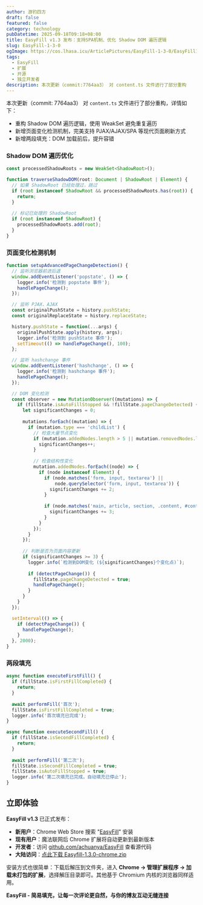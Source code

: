 ```yaml
---
author: 游钓四方
draft: false
featured: false
category: technology
pubDatetime: 2025-09-18T09:18+08:00
title: EasyFill v1.3 发布：支持SPA机制、优化 Shadow DOM 遍历逻辑
slug: EasyFill-1-3-0
ogImage: https://cos.lhasa.icu/ArticlePictures/EasyFill-1-3-0/EasyFill128.webp_81
tags:
  - EasyFill
  - 扩展
  - 开源
  - 独立开发者
description: 本次更新（commit:7764aa3） 对 content.ts 文件进行了部分重构
---
```


本次更新（commit: 7764aa3） 对 `content.ts` 文件进行了部分重构，详情如下：

- 重构 Shadow DOM 遍历逻辑，使用 WeakSet 避免重复遍历
- 新增页面变化检测机制，完美支持 PJAX/AJAX/SPA 等现代页面刷新方式
- 新增两段填充：DOM 加载前后，提升容错

### Shadow DOM 遍历优化

```typescript file="entrypoints/content.ts"
const processedShadowRoots = new WeakSet<ShadowRoot>();

function traverseShadowDOM(root: Document | ShadowRoot | Element) {
  // 如果 ShadowRoot 已经处理过，跳过
  if (root instanceof ShadowRoot && processedShadowRoots.has(root)) {
    return;
  }
  
  // 标记已处理的 ShadowRoot
  if (root instanceof ShadowRoot) {
    processedShadowRoots.add(root);
  }
}
```


### 页面变化检测机制

```typescript file="entrypoints/content.ts"
function setupAdvancedPageChangeDetection() {
  // 监听浏览器前进后退
  window.addEventListener('popstate', () => {
    logger.info('检测到 popstate 事件');
    handlePageChange();
  });

  // 监听 PJAX、AJAX
  const originalPushState = history.pushState;
  const originalReplaceState = history.replaceState;

  history.pushState = function(...args) {
    originalPushState.apply(history, args);
    logger.info('检测到 pushState 事件');
    setTimeout(() => handlePageChange(), 100);
  };

  // 监听 hashchange 事件
  window.addEventListener('hashchange', () => {
    logger.info('检测到 hashchange 事件');
    handlePageChange();
  });

  // DOM 变化检测
  const observer = new MutationObserver((mutations) => {
    if (fillState.isAutoFillStopped && !fillState.pageChangeDetected) {
      let significantChanges = 0;
      
      mutations.forEach((mutation) => {
        if (mutation.type === 'childList') {
          // 检查大量节点变化
          if (mutation.addedNodes.length > 5 || mutation.removedNodes.length > 5) {
            significantChanges++;
          }
          
          // 检查结构性变化
          mutation.addedNodes.forEach((node) => {
            if (node instanceof Element) {
              if (node.matches('form, input, textarea') || 
                  node.querySelector('form, input, textarea')) {
                significantChanges += 2;
              }
              
              if (node.matches('main, article, section, .content, #content, .main, #main')) {
                significantChanges += 3;
              }
            }
          });
        }
      });
      
      // 判断是否为页面内容更新
      if (significantChanges >= 3) {
        logger.info(`检测到DOM变化 (${significantChanges}个变化点)`);
        
        if (detectPageChange()) {
          fillState.pageChangeDetected = true;
          handlePageChange();
        }
      }
    }
  });

  setInterval(() => {
    if (detectPageChange()) {
      handlePageChange();
    }
  }, 2000);
}
```

### 两段填充

```typescript file="entrypoints/content.ts"
async function executeFirstFill() {
  if (fillState.isFirstFillCompleted) {
    return;
  }
  
  await performFill('首次');
  fillState.isFirstFillCompleted = true;
  logger.info('首次填充已完成');
}

async function executeSecondFill() {
  if (fillState.isSecondFillCompleted) {
    return;
  }
  
  await performFill('第二次');
  fillState.isSecondFillCompleted = true;
  fillState.isAutoFillStopped = true;
  logger.info('第二次填充已完成，自动填充已停止');
}
```

## 立即体验

**EasyFill v1.3** 已正式发布：

- **新用户**：Chrome Web Store 搜索 "[EasyFill](https://chromewebstore.google.com/detail/eamchegekphehbmebccbapnihegngobm?utm_source=item-share-cb)" 安装
- **现有用户**：魔法联网后 Chrome 扩展将自动更新到最新版本
- **开发者**：访问 [github.com/achuanya/EasyFill](https://github.com/achuanya/EasyFill) 查看源代码
- **大陆访问**：[点此下载 Easyfill-1.3.0-chrome.zip](https://cos.lhasa.icu/EasyFill/Version/easyfill-1.3.0-chrome.zip)

安装方式也很简单：下载后解压到文件夹，进入 **Chrome → 管理扩展程序 → 加载未打包的扩展**，选择解压目录即可。其他基于 Chromium 内核的浏览器同样适用。

**EasyFill - 简易填充，让每一次评论更自然，与你的博友互动无缝连接**
